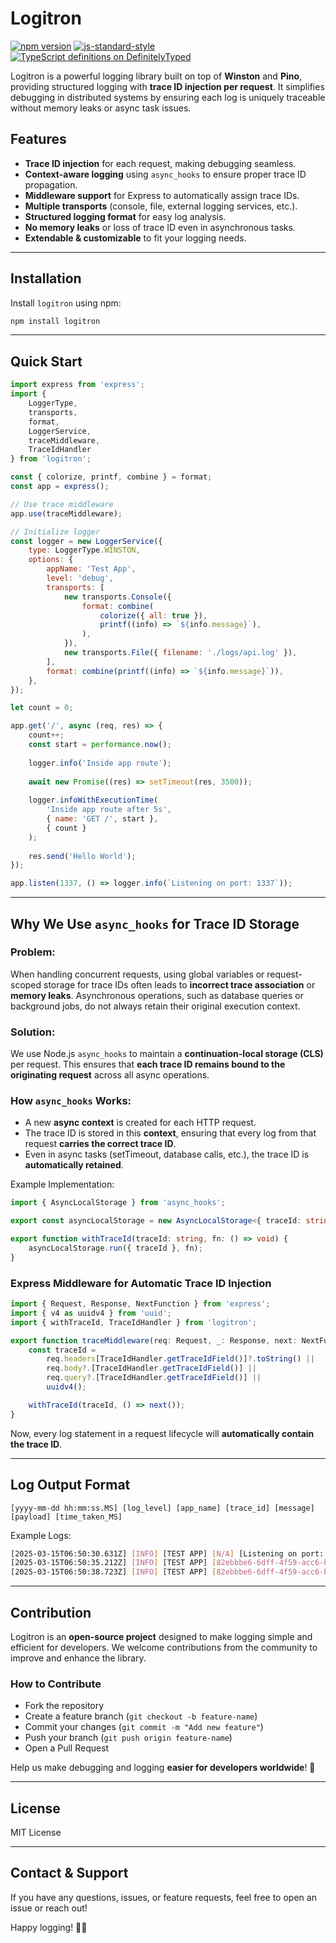 # Logitron
[![npm version](https://img.shields.io/npm/v/logitron)](https://www.npmjs.com/package/logitron)
[![js-standard-style](https://img.shields.io/badge/code%20style-standard-brightgreen.svg?style=flat)](https://standardjs.com/)
[![TypeScript definitions on DefinitelyTyped](https://img.shields.io/badge/DefinitelyTyped-.d.ts-brightgreen.svg?style=flat)](https://definitelytyped.org)

Logitron is a powerful logging library built on top of **Winston** and **Pino**, providing structured logging with **trace ID injection per request**. It simplifies debugging in distributed systems by ensuring each log is uniquely traceable without memory leaks or async task issues.

## Features
- **Trace ID injection** for each request, making debugging seamless.
- **Context-aware logging** using `async_hooks` to ensure proper trace ID propagation.
- **Middleware support** for Express to automatically assign trace IDs.
- **Multiple transports** (console, file, external logging services, etc.).
- **Structured logging format** for easy log analysis.
- **No memory leaks** or loss of trace ID even in asynchronous tasks.
- **Extendable & customizable** to fit your logging needs.

---

## Installation

Install `logitron` using npm:

```sh
npm install logitron
```

---

## Quick Start

```js
import express from 'express';
import {
    LoggerType,
    transports,
    format,
    LoggerService,
    traceMiddleware,
    TraceIdHandler
} from 'logitron';

const { colorize, printf, combine } = format;
const app = express();

// Use trace middleware
app.use(traceMiddleware);

// Initialize logger
const logger = new LoggerService({
    type: LoggerType.WINSTON,
    options: {
        appName: 'Test App',
        level: 'debug',
        transports: [
            new transports.Console({
                format: combine(
                    colorize({ all: true }),
                    printf((info) => `${info.message}`),
                ),
            }),
            new transports.File({ filename: './logs/api.log' }),
        ],
        format: combine(printf((info) => `${info.message}`)),
    },
});

let count = 0;

app.get('/', async (req, res) => {
    count++;
    const start = performance.now();
    
    logger.info('Inside app route');
    
    await new Promise((res) => setTimeout(res, 3500));
    
    logger.infoWithExecutionTime(
        'Inside app route after 5s',
        { name: 'GET /', start },
        { count }
    );
    
    res.send('Hello World');
});

app.listen(1337, () => logger.info(`Listening on port: 1337`));
```

---

## Why We Use `async_hooks` for Trace ID Storage
### Problem:
When handling concurrent requests, using global variables or request-scoped storage for trace IDs often leads to **incorrect trace association** or **memory leaks**. Asynchronous operations, such as database queries or background jobs, do not always retain their original execution context.

### Solution:
We use Node.js `async_hooks` to maintain a **continuation-local storage (CLS)** per request. This ensures that **each trace ID remains bound to the originating request** across all async operations.

### How `async_hooks` Works:
- A new **async context** is created for each HTTP request.
- The trace ID is stored in this **context**, ensuring that every log from that request **carries the correct trace ID**.
- Even in async tasks (setTimeout, database calls, etc.), the trace ID is **automatically retained**.

Example Implementation:

```ts
import { AsyncLocalStorage } from 'async_hooks';

export const asyncLocalStorage = new AsyncLocalStorage<{ traceId: string }>();

export function withTraceId(traceId: string, fn: () => void) {
	asyncLocalStorage.run({ traceId }, fn);
}
```

### Express Middleware for Automatic Trace ID Injection
```ts
import { Request, Response, NextFunction } from 'express';
import { v4 as uuidv4 } from 'uuid';
import { withTraceId, TraceIdHandler } from 'logitron';

export function traceMiddleware(req: Request, _: Response, next: NextFunction) {
    const traceId =
        req.headers[TraceIdHandler.getTraceIdField()]?.toString() ||
        req.body?.[TraceIdHandler.getTraceIdField()] ||
        req.query?.[TraceIdHandler.getTraceIdField()] ||
        uuidv4();

    withTraceId(traceId, () => next());
}
```

Now, every log statement in a request lifecycle will **automatically contain the trace ID**.

---

## Log Output Format

```
[yyyy-mm-dd hh:mm:ss.MS] [log_level] [app_name] [trace_id] [message] [payload] [time_taken_MS]
```

Example Logs:
```sh
[2025-03-15T06:50:30.631Z] [INFO] [TEST APP] [N/A] [Listening on port: 1337] [N/A] [N/A]
[2025-03-15T06:50:35.212Z] [INFO] [TEST APP] [82ebbbe6-6dff-4f59-acc6-b61d23f23c40] [Inside app route] [N/A] [N/A]
[2025-03-15T06:50:38.723Z] [INFO] [TEST APP] [82ebbbe6-6dff-4f59-acc6-b61d23f23c40] [Inside app route after 5s] [{"count":1}] [GET / 3511.33 ms]
```

---

## Contribution
Logitron is an **open-source project** designed to make logging simple and efficient for developers. We welcome contributions from the community to improve and enhance the library.

### How to Contribute
- Fork the repository
- Create a feature branch (`git checkout -b feature-name`)
- Commit your changes (`git commit -m "Add new feature"`)
- Push your branch (`git push origin feature-name`)
- Open a Pull Request

Help us make debugging and logging **easier for developers worldwide**! 🚀

---

## License
MIT License

---

## Contact & Support
If you have any questions, issues, or feature requests, feel free to open an issue or reach out!

Happy logging! 📜✨

